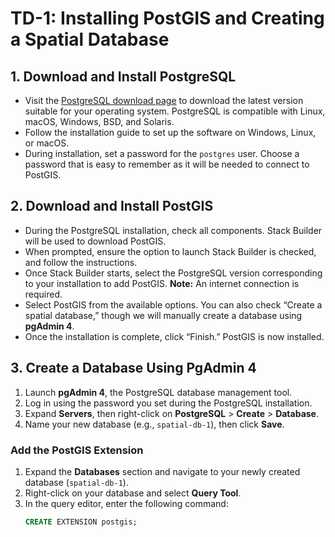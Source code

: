 # TD-1: Installing PostGIS and Creating a Spatial Database

## 1. Download and Install PostgreSQL

- Visit the [PostgreSQL download page](https://www.postgresql.org/download/) to download the latest version suitable for your operating system. PostgreSQL is compatible with Linux, macOS, Windows, BSD, and Solaris.
- Follow the installation guide to set up the software on Windows, Linux, or macOS.
- During installation, set a password for the `postgres` user. Choose a password that is easy to remember as it will be needed to connect to PostGIS.

## 2. Download and Install PostGIS

- During the PostgreSQL installation, check all components. Stack Builder will be used to download PostGIS.
- When prompted, ensure the option to launch Stack Builder is checked, and follow the instructions.
- Once Stack Builder starts, select the PostgreSQL version corresponding to your installation to add PostGIS. **Note:** An internet connection is required.
- Select PostGIS from the available options. You can also check “Create a spatial database,” though we will manually create a database using **pgAdmin 4**.
- Once the installation is complete, click “Finish.” PostGIS is now installed.

## 3. Create a Database Using PgAdmin 4

1. Launch **pgAdmin 4**, the PostgreSQL database management tool.
2. Log in using the password you set during the PostgreSQL installation.
3. Expand **Servers**, then right-click on **PostgreSQL** > **Create** > **Database**.
4. Name your new database (e.g., `spatial-db-1`), then click **Save**.

### Add the PostGIS Extension

1. Expand the **Databases** section and navigate to your newly created database (`spatial-db-1`).
2. Right-click on your database and select **Query Tool**.
3. In the query editor, enter the following command:  
   ```sql
   CREATE EXTENSION postgis;
